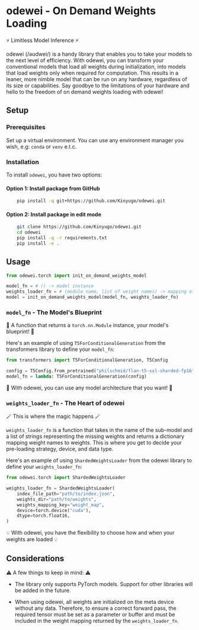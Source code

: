 # odewei - On Demand Weights Loading

:zap: Limitless Model Inference :zap:

odewei (/əʊdwei/) is a handy library that enables you to take your models to the next level of efficiency. With odewei, you can transform your conventional models that load all weights during initialization, into models that load weights only when required for computation. This results in a leaner, more nimble model that can be run on any hardware, regardless of its size or capabilities. Say goodbye to the limitations of your hardware and hello to the freedom of on demand weights loading with odewei!

## Setup

### Prerequisites

Set up a virtual environment. You can use any environment manager you wish, e.g: `conda` or `venv` e.t.c.

### Installation

To install `odewei`, you have two options:

#### Option 1: Install package from GitHub

```bash
    pip install -q git+https://github.com/Kinyugo/odewei.git
```

#### Option 2: Install package in edit mode

```bash
    git clone https://github.com/Kinyugo/odewei.git
    cd odewei
    pip install -q -r requirements.txt
    pip install -e .
```

## Usage

```python
from odewei.torch import init_on_demand_weights_model

model_fn = # () -> model instance
weights_loader_fn = # (module name, list of weight names) -> mapping of weight name to weight
model = init_on_demand_weights_model(model_fn, weights_loader_fn)
```

### `model_fn` - The Model's Blueprint

:blue_book: A function that returns a `torch.nn.Module` instance, your model's blueprint! :blue_book:

Here's an example of using `T5ForConditionalGeneration` from the transformers library to define your `model_fn`:

```python
from transformers import T5ForConditionalGeneration, T5Config

config = T5Config.from_pretrained("philschmid/flan-t5-xxl-sharded-fp16")
model_fn = lambda: T5ForConditionalGeneration(config)
```

:pencil: With odewei, you can use any model architecture that you want! :pencil:

### `weights_loader_fn` - The Heart of odewei

:magic_wand: This is where the magic happens :magic_wand:

`weights_loader_fn` is a function that takes in the name of the sub-model and a list of strings representing the missing weights and returns a dictionary mapping weight names to weights. This is where you get to decide your pre-loading strategy, device, and data type.

Here's an example of using `ShardedWeightsLoader` from the odewei library to define your `weights_loader_fn`:

```python
from odewei.torch import ShardedWeightsLoader

weights_loader_fn = ShardedWeightsLoader(
    index_file_path="path/to/index.json",
    weights_dir="path/to/weights",
    weights_mapping_key="weight_map",
    device=torch.device("cuda"),
    dtype=torch.float16,
)
```

:bulb: With odewei, you have the flexibility to choose how and when your weights are loaded :bulb:

## Considerations

:warning: A few things to keep in mind: :warning:

- The library only supports PyTorch models. Support for other libraries will be added in the future.

- When using odewei, all weights are initialized on the meta device without any data. Therefore, to ensure a correct forward pass, the required tensor must be set as a parameter or buffer and must be included in the weight mapping returned by the `weights_loader_fn`.
